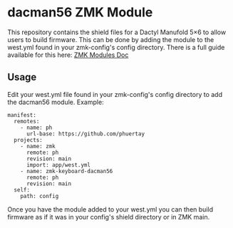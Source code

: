 # dacman56 ZMK Module

This repository contains the shield files for a Dactyl Manufold 5×6 to allow users to build firmware. This can be done by adding the module to the west.yml found in your zmk-config's config directory. There is a full guide available for this here: [ZMK Modules Doc](https://zmk.dev/docs/features/modules)

## Usage

Edit your west.yml file found in your zmk-config's config directory to add the dacman56 module. Example:

```
manifest:
  remotes:
    - name: ph
      url-base: https://github.com/phuertay
  projects:
    - name: zmk
      remote: ph
      revision: main
      import: app/west.yml
    - name: zmk-keyboard-dacman56
      remote: ph
      revision: main
  self:
    path: config
```
Once you have the module added to your west.yml you can then build firmware as if it was in your config's shield directory or in ZMK main.
